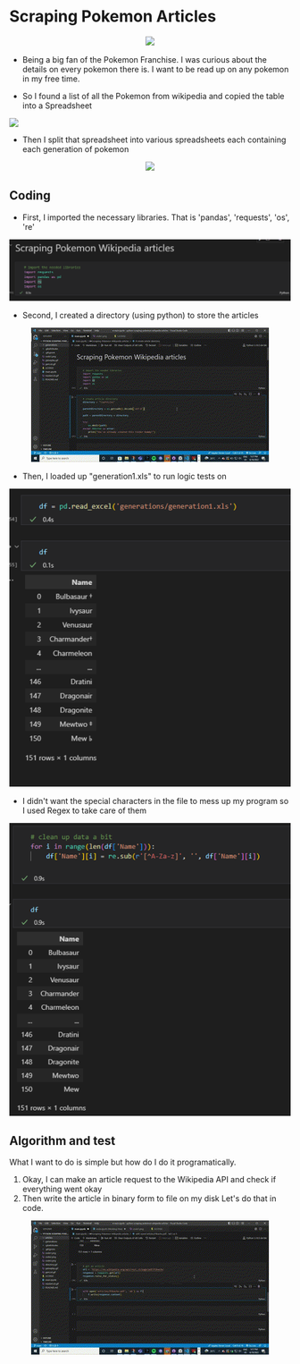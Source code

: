 # Scraping Pokemon Articles
<center><img src="images/gameplay.gif"></center>

 <ul>
   <li>
     <p>Being a big fan of the Pokemon Franchise. I was curious about the details on every pokemon there is. I want to be read up on any pokemon in my free time.<p>
   </li>
   <li>
     <p>So I found a list of all the Pokemon from wikipedia and copied the table into a Spreadsheet</p>
   </li>
 </ul>
 
<center>
  <img style="display:flex; justify-content:center; align-content:center;" src="images/masterList.gif">
</center>

 <ul>
   <li>
     <p>Then I split that spreadsheet into various spreadsheets each containing each generation of pokemon</p>
   </li>
 </ul>
 
<center>
  <img src="images/genList.gif">
</center>

<h2>Coding</h2>

 <ul>
   <li>
     <p>First, I imported the necessary libraries. That is 'pandas', 'requests', 'os', 're'</p>
   </li>
 </ul>
 
<center>
  <img src="images/code1.png">
</center>

 <ul>
   <li>
     <p>Second, I created a directory (using python) to store the articles</p>
   </li>
 </ul>
 
<center>
 <img src="images/directory.gif">
</center>

<ul>
  <li>
    <p>Then, I loaded up "generation1.xls" to run logic tests on</p>
  </li>
</ul>

<center>
  <img src="images/code2.png">
</center>

 <ul>
   <li>
     <p>I didn't want the special characters in the file to mess up my program so I used Regex to take care of them</p>
   </li>
 </ul>
 
 <center>
  <img src="images/code3.png">
 </center>


## Algorithm and test
What I want to do is simple but how do I do it programatically.
1. Okay, I can make an article request to the Wikipedia API and check if everything went okay
2. Then write the article in binary form to file on my disk
Let's do that in code.
<center>
<img src="images/logicPic.gif"/>
</center>



